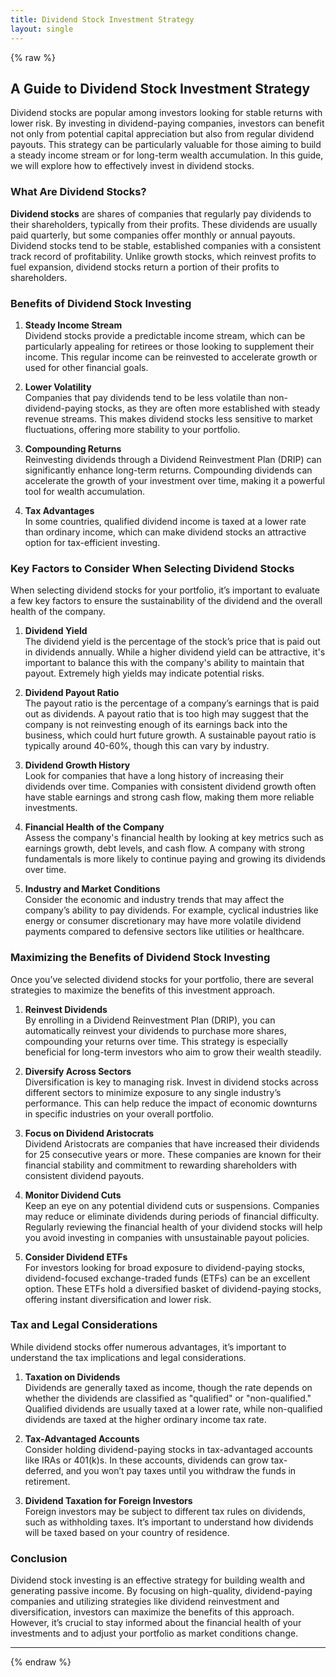 ```yaml
---
title: Dividend Stock Investment Strategy
layout: single
---
```


{% raw %}

## A Guide to Dividend Stock Investment Strategy

Dividend stocks are popular among investors looking for stable returns with lower risk. By investing in dividend-paying companies, investors can benefit not only from potential capital appreciation but also from regular dividend payouts. This strategy can be particularly valuable for those aiming to build a steady income stream or for long-term wealth accumulation. In this guide, we will explore how to effectively invest in dividend stocks.

### What Are Dividend Stocks?

**Dividend stocks** are shares of companies that regularly pay dividends to their shareholders, typically from their profits. These dividends are usually paid quarterly, but some companies offer monthly or annual payouts. Dividend stocks tend to be stable, established companies with a consistent track record of profitability. Unlike growth stocks, which reinvest profits to fuel expansion, dividend stocks return a portion of their profits to shareholders.

### Benefits of Dividend Stock Investing

1. **Steady Income Stream**  
   Dividend stocks provide a predictable income stream, which can be particularly appealing for retirees or those looking to supplement their income. This regular income can be reinvested to accelerate growth or used for other financial goals.

2. **Lower Volatility**  
   Companies that pay dividends tend to be less volatile than non-dividend-paying stocks, as they are often more established with steady revenue streams. This makes dividend stocks less sensitive to market fluctuations, offering more stability to your portfolio.

3. **Compounding Returns**  
   Reinvesting dividends through a Dividend Reinvestment Plan (DRIP) can significantly enhance long-term returns. Compounding dividends can accelerate the growth of your investment over time, making it a powerful tool for wealth accumulation.

4. **Tax Advantages**  
   In some countries, qualified dividend income is taxed at a lower rate than ordinary income, which can make dividend stocks an attractive option for tax-efficient investing.

### Key Factors to Consider When Selecting Dividend Stocks

When selecting dividend stocks for your portfolio, it’s important to evaluate a few key factors to ensure the sustainability of the dividend and the overall health of the company.

1. **Dividend Yield**  
   The dividend yield is the percentage of the stock’s price that is paid out in dividends annually. While a higher dividend yield can be attractive, it's important to balance this with the company's ability to maintain that payout. Extremely high yields may indicate potential risks.

2. **Dividend Payout Ratio**  
   The payout ratio is the percentage of a company’s earnings that is paid out as dividends. A payout ratio that is too high may suggest that the company is not reinvesting enough of its earnings back into the business, which could hurt future growth. A sustainable payout ratio is typically around 40-60%, though this can vary by industry.

3. **Dividend Growth History**  
   Look for companies that have a long history of increasing their dividends over time. Companies with consistent dividend growth often have stable earnings and strong cash flow, making them more reliable investments.

4. **Financial Health of the Company**  
   Assess the company's financial health by looking at key metrics such as earnings growth, debt levels, and cash flow. A company with strong fundamentals is more likely to continue paying and growing its dividends over time.

5. **Industry and Market Conditions**  
   Consider the economic and industry trends that may affect the company’s ability to pay dividends. For example, cyclical industries like energy or consumer discretionary may have more volatile dividend payments compared to defensive sectors like utilities or healthcare.

### Maximizing the Benefits of Dividend Stock Investing

Once you’ve selected dividend stocks for your portfolio, there are several strategies to maximize the benefits of this investment approach.

1. **Reinvest Dividends**  
   By enrolling in a Dividend Reinvestment Plan (DRIP), you can automatically reinvest your dividends to purchase more shares, compounding your returns over time. This strategy is especially beneficial for long-term investors who aim to grow their wealth steadily.

2. **Diversify Across Sectors**  
   Diversification is key to managing risk. Invest in dividend stocks across different sectors to minimize exposure to any single industry’s performance. This can help reduce the impact of economic downturns in specific industries on your overall portfolio.

3. **Focus on Dividend Aristocrats**  
   Dividend Aristocrats are companies that have increased their dividends for 25 consecutive years or more. These companies are known for their financial stability and commitment to rewarding shareholders with consistent dividend payouts.

4. **Monitor Dividend Cuts**  
   Keep an eye on any potential dividend cuts or suspensions. Companies may reduce or eliminate dividends during periods of financial difficulty. Regularly reviewing the financial health of your dividend stocks will help you avoid investing in companies with unsustainable payout policies.

5. **Consider Dividend ETFs**  
   For investors looking for broad exposure to dividend-paying stocks, dividend-focused exchange-traded funds (ETFs) can be an excellent option. These ETFs hold a diversified basket of dividend-paying stocks, offering instant diversification and lower risk.

### Tax and Legal Considerations

While dividend stocks offer numerous advantages, it’s important to understand the tax implications and legal considerations.

1. **Taxation on Dividends**  
   Dividends are generally taxed as income, though the rate depends on whether the dividends are classified as "qualified" or "non-qualified." Qualified dividends are usually taxed at a lower rate, while non-qualified dividends are taxed at the higher ordinary income tax rate.

2. **Tax-Advantaged Accounts**  
   Consider holding dividend-paying stocks in tax-advantaged accounts like IRAs or 401(k)s. In these accounts, dividends can grow tax-deferred, and you won’t pay taxes until you withdraw the funds in retirement.

3. **Dividend Taxation for Foreign Investors**  
   Foreign investors may be subject to different tax rules on dividends, such as withholding taxes. It’s important to understand how dividends will be taxed based on your country of residence.

### Conclusion

Dividend stock investing is an effective strategy for building wealth and generating passive income. By focusing on high-quality, dividend-paying companies and utilizing strategies like dividend reinvestment and diversification, investors can maximize the benefits of this approach. However, it’s crucial to stay informed about the financial health of your investments and to adjust your portfolio as market conditions change.

---

{% endraw %}
